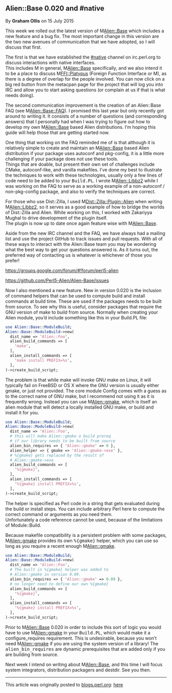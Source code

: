 ## Alien::Base 0.020 and #native

By <b>Graham Ollis</b> on 15 July 2015

This week we rolled out the latest version of M<Alien::Base> which 
includes a new feature and a bug fix.  The most important change in this 
version are the two new avenues of communication that we have adopted, 
so I will discuss that first.

The first is that we have established the 
[#native](https://chat.mibbit.com/?channel=%23native&server=irc.perl.org) 
channel on irc.perl.org to discuss interactions with native interfaces.  
This includes M<Alien> in general, M<Alien::Base> specifically, and we 
also intend it to be a place to discuss M<FFI::Platypus> (Foreign 
Function Interface or M<NativeCall>), as there is a degree of overlap 
for the people involved.  You can now click on a big red button from the 
metacpan page for the project that will log you into IRC and allow you 
to start asking questions (or complain at us if that is what needs 
doing).

The second communication improvement is the creation of an Alien::Base 
FAQ (see M<Alien::Base::FAQ>).  I promised this last year but only 
recently got around to writing it.  It consists of a number of questions 
(and corresponding answers) that I personally had when I was trying to 
figure out how to develop my own M<Alien::Base> based Alien 
distributions.  I’m hoping this guide will help those that are getting 
started now.

One thing that working on the FAQ reminded me of is that although it is 
relatively simple to create and maintain an M<Alien::Base> based Alien 
distribution if your package uses autoconf and pkg-config, it is a 
little more challenging if your package does not use these tools.  
Things that are doable, but present their own set of challenges include 
CMake, autoconf-like, and vanilla makefiles.  I’ve done my best to 
illustrate the techniques to work with these technologies, usually only 
a few lines of code need to be added to your <tt>Build.PL</tt>.  I wrote 
M<Alien::Libbz2> while I was working on the FAQ to serve as a working 
example of a non-autoconf / non-pkg-config package, and also to verify 
the techniques are correct.

For those who use Dist::Zilla, I used M<Dist::Zilla::Plugin::Alien> when 
writing M<Alien::Libbz2>, so it serves as a good example of how to 
bridge the worlds of Dist::Zilla and Alien.  While working on this, I 
worked with Zakariyya Mughal to drive development of the plugin itself.  
The plugin is now up to date once again feature wise with 
M<Alien::Base>.

Aside from the new IRC channel and the FAQ, we have always had a mailing 
list and use the project GitHub to track issues and pull requests.  With 
all of these ways to interact with the Alien::Base team you may be 
wondering what the best way to get your questions answered is.  As it 
turns out, the preferred way of contacting us is whatever is whichever 
of those you prefer!

<a href="https://groups.google.com/forum/#!forum/perl5-alien">https://groups.google.com/forum/#!forum/perl5-alien</a>

<a href="https://github.com/Perl5-Alien/Alien-Base/issues">https://github.com/Perl5-Alien/Alien-Base/issues</a>

Now I also mentioned a new feature.  New in version 0.020 is the 
inclusion of command helpers that can be used to compute build and 
install commands at build time.  These are used if the packages needs to 
be built from source.  To see why this is useful, consider packages that 
require the GNU version of make to build from source.  Normally when 
creating your Alien module, you’d include something like this in your 
Build.PL file:

```perl
use Alien::Base::ModuleBuild;
Alien::Base::ModuleBuild->new(
  dist_name => 'Alien::Foo',
  alien_build_commands => [
    'make',
  ],
  alien_install_commands => [
    'make install PREFIX=%s',
  ],
)->create_build_script;
```

The problem is that while make will invoke GNU make on Linux, it will 
typically fail on FreeBSD or OS X where the GNU version is usually 
either gmake, or just not provided.  The core module Config comes with a 
guess as to the correct name of GNU make, but I recommend not using it 
as it is frequently wrong.  Instead you can use M<Alien::gmake>, which 
is itself an alien module that will detect a locally installed GNU make, 
or build and install it for you.

```perl
use Alien::Base::ModuleBuild;
Alien::Base::ModuleBuild->new(
  dist_name => 'Alien::Foo',
  # this will make Alien::gmake a build prereq 
  # if our library needs to be built from source
  alien_bin_requires => { 'Alien::gmake' => 0 },
  alien_helper => { gmake => 'Alien::gmake->exe' },
  # %{gmake} gets replaced by the result of
  # Alien::gmake->exe
  alien_build_commands => [
    '%{gmake}',
  ],
  alien_install_commands => [
    '%{gmake} install PREFIX=%s',
  ],
)->create_build_script;
```

The helper is specified as Perl code in a string that gets evaluated 
during the build or install steps.  You can include arbitrary Perl here 
to compute the correct command or arguments as you need them.  
Unfortunately a code reference cannot be used, because of the 
limitations of Module::Build.

Because makefile compatibility is a persistent problem with some 
packages, M<Alien::gmake> provides its own <tt>%{gmake}</tt> helper, 
which you can use so long as you require a recent enough 
M<Alien::gmake>.

```perl
use Alien::Base::ModuleBuild;
Alien::Base::ModuleBuild->new(
  dist_name => 'Alien::Foo',
  # The built in %{gmake} helper was added to
  # Alien::gmake in version 0.09.
  alien_bin_requires => { 'Alien::gmake' => 0.09 },
  # no longer need to define our own %{gmake}
  alien_build_commands => [
    '%{gmake}',
  ],
  alien_install_commands => [
    '%{gmake} install PREFIX=%s',
  ],
)->create_build_script;
```

Prior to M<Alien::Base> 0.020 in order to include this sort of logic you 
would have to use M<Alien::gmake> in your <tt>Build.PL</tt>, which would 
make it a configure_requires requirement.  This is undesirable, because 
you won’t need M<Alien::gmake> if you are using the system version of a 
library!  The <tt>alien_bin_requires</tt> are dynamic prerequisites that 
are added only if you are building from source.

Next week I intend on writing about M<Alien::Base>, and this time I will 
focus system integrators, distribution packagers and destdir.  See you 
then.

---

This article was originally posted to [blogs.perl.org](http://blogs.perl.org): 
[here](http://blogs.perl.org/users/graham_ollis/2015/07/alienbase-0020-and-native.html)
